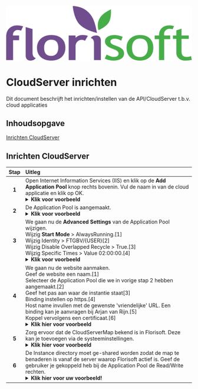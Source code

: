 <img src="../../fslogo.png">

# CloudServer inrichten

Dit document beschrijft het inrichten/instellen van de API/CloudServer t.b.v. cloud applicaties

## Inhoudsopgave

[Inrichten CloudServer](#inrichten-cloudserver)  

## Inrichten CloudServer

|Stap|Uitleg|
|:-:|:--|
|**1**|Open Internet Information Services (IIS) en klik op de **Add Application Pool** knop rechts bovenin. Vul de naam in van de cloud applicatie en klik op OK.<details><summary><b>Klik voor voorbeeld</b></summary><img src=".Handleiding/image.png" height="400px"></details>|
|**2**|De Application Pool is aangemaakt.<details><summary><b>Klik voor voorbeeld</b></summary><img src=".Handleiding/image1.png" height="400px"></details>|
|**3**|We gaan nu de **Advanced Settings** van de Application Pool wijzigen.<br>Wijzig **Start Mode** > AlwaysRunning.[1]<br>Wijzig Identity > FTGBV/{USER}[2]<br>Wijzig Disable Overlapped Recycle > True.[3]<br>Wijzig Specific Times > Value 02:00:00.[4]</br><details><summary><b>Klik voor voorbeeld</b></summary><img src=".Handleiding/image2.png" height="400px"></details>|
|**4**|We gaan nu de website aanmaken.<br>Geef de website een naam.[1]<br>Selecteer de Application Pool die we in vorige stap 2 hebben aangemaakt.[2]<br>Geef het pas aan waar de instantie staat[3]<br>Binding instellen op https.[4]<br>Host name invullen met de gewenste 'vriendelijke' URL. Een binding kan je aanvragen bij Arjan van Rijn.[5]<br>Koppel vervolgens een certificaat.[6]</br><details><summary><b>Klik hier voor voorbeeld</b></summary><img src=".Handleiding/image3.png" height="400px"></details>|
|**5**|Zorg ervoor dat de CloudServerMap bekend is in Florisoft. Deze kan je toevoegen via de systeeminstellingen.<details><summary><b>Klik hier voor voorbeeld</b></summary><img src=".Handleiding/image4.png" height="400px"></details>|
|**6**|De Instance directory moet ge-shared worden zodat de map te benaderen is vanaf de server waarop Florisoft actief is. Geef de gebruiker je gekoppeld heb bij de Application Pool de Read/Write rechten.<details><summary><b>Klik hier voor uw voorbeeld!</b></summary><img src=".Handleiding/image5.png" height="400px"></details>|
